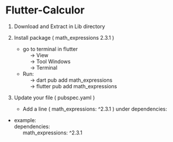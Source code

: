 # Flutter-Calculor

1. Download and Extract in Lib directory
2. Install package ( math_expressions 2.3.1 )  
   + go to terminal in flutter<br /> 
      &nbsp;&nbsp;&nbsp;&nbsp;&nbsp;-> View<br />
       &nbsp;&nbsp;&nbsp;&nbsp;&nbsp;-> Tool Windows<br />
        &nbsp;&nbsp;&nbsp;&nbsp;&nbsp;-> Terminal<br />
   + Run:<br />
    &nbsp;&nbsp;&nbsp;&nbsp; -> dart pub add math_expressions<br />
    &nbsp;&nbsp;&nbsp;&nbsp; -> flutter pub add math_expressions<br />
     
3. Update your file ( pubspec.yaml )
   - Add a line ( math_expressions: ^2.3.1 ) under dependencies:
   
  + example:<br />
     dependencies:<br />
         &nbsp;&nbsp;&nbsp;&nbsp;&nbsp; math_expressions: ^2.3.1
